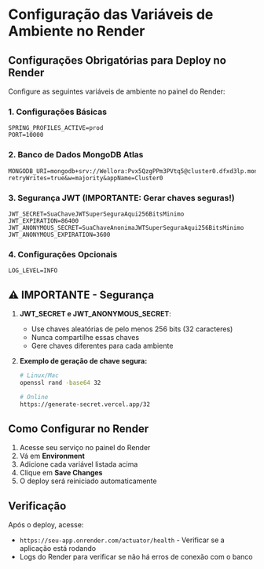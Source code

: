 # Configuração das Variáveis de Ambiente no Render

## Configurações Obrigatórias para Deploy no Render

Configure as seguintes variáveis de ambiente no painel do Render:

### 1. Configurações Básicas
```
SPRING_PROFILES_ACTIVE=prod
PORT=10000
```

### 2. Banco de Dados MongoDB Atlas
```
MONGODB_URI=mongodb+srv://Wellora:Pvx5QzgPPm3PVtq5@cluster0.dfxd3lp.mongodb.net/wellora?retryWrites=true&w=majority&appName=Cluster0
```

### 3. Segurança JWT (IMPORTANTE: Gerar chaves seguras!)
```
JWT_SECRET=SuaChaveJWTSuperSeguraAqui256BitsMinimo
JWT_EXPIRATION=86400
JWT_ANONYMOUS_SECRET=SuaChaveAnonimaJWTSuperSeguraAqui256BitsMinimo
JWT_ANONYMOUS_EXPIRATION=3600
```

### 4. Configurações Opcionais
```
LOG_LEVEL=INFO
```

## ⚠️ IMPORTANTE - Segurança

1. **JWT_SECRET e JWT_ANONYMOUS_SECRET**: 
   - Use chaves aleatórias de pelo menos 256 bits (32 caracteres)
   - Nunca compartilhe essas chaves
   - Gere chaves diferentes para cada ambiente

2. **Exemplo de geração de chave segura:**
   ```bash
   # Linux/Mac
   openssl rand -base64 32
   
   # Online
   https://generate-secret.vercel.app/32
   ```

## Como Configurar no Render

1. Acesse seu serviço no painel do Render
2. Vá em **Environment**
3. Adicione cada variável listada acima
4. Clique em **Save Changes**
5. O deploy será reiniciado automaticamente

## Verificação

Após o deploy, acesse:
- `https://seu-app.onrender.com/actuator/health` - Verificar se a aplicação está rodando
- Logs do Render para verificar se não há erros de conexão com o banco